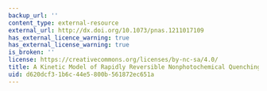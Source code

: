 ```yaml
---
backup_url: ''
content_type: external-resource
external_url: http://dx.doi.org/10.1073/pnas.1211017109
has_external_licence_warning: true
has_external_license_warning: true
is_broken: ''
license: https://creativecommons.org/licenses/by-nc-sa/4.0/
title: A Kinetic Model of Rapidly Reversible Nonphotochemical Quenching
uid: d620dcf3-1b6c-44e5-800b-561872ec651a
---
```

